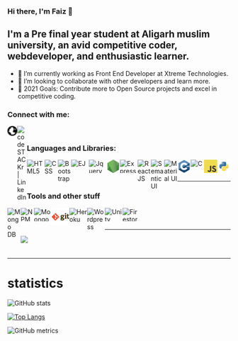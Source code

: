 ### Hi there, I'm Faiz 👋

## I'm a Pre final year student at Aligarh muslim university, an avid competitive coder, webdeveloper, and enthusiastic learner.

- 🌱 I’m currently working as Front End Developer at Xtreme Technologies.
- 👯 I’m looking to collaborate with other developers and learn more.
- 🥅 2021 Goals: Contribute more to Open Source projects and excel in competitive coding.


### Connect with me:

[<img align="left" alt="codeSTACKr.com" width="22px" src="https://raw.githubusercontent.com/iconic/open-iconic/master/svg/globe.svg" />][website]
[<img align="left" alt="codeSTACKr | LinkedIn" width="22px" src="https://cdn.jsdelivr.net/npm/simple-icons@v3/icons/linkedin.svg" />][linkedin]


<br />

### Languages and Libraries:

<img align="left" alt="HTML5" width="40px" src="https://raw.githubusercontent.com/tkswann2/tech-logos/master/html5.png" />
<img align="left" alt="CSS" width="30px" src="https://raw.githubusercontent.com/tkswann2/tech-logos/master/css3.png" />
<img align="left" alt="Bootstrap" width="30px" src="https://raw.githubusercontent.com/tkswann2/tech-logos/master/bootstrap.png" />
<img align="left" alt="EJS" width="40px" height="20px" src="https://raw.githubusercontent.com/tkswann2/tech-logos/master/ejs.png" />
<img align="left" alt="Jquery" width="40px" height="30px" src="https://raw.githubusercontent.com/tkswann2/tech-logos/master/jquery.png" />
<img align="left" alt="Node JS" width="30px" src="https://raw.githubusercontent.com/github/explore/master/topics/nodejs/nodejs.png" />
<img align="left" alt="Express JS" width="40px" height="30px"src="https://raw.githubusercontent.com/tkswann2/tech-logos/master/express.png" />
<img align="left" alt="React JS" width="30px" src="https://raw.githubusercontent.com/tkswann2/tech-logos/master/react.png" />
<img align="left" alt="Semantic UI" width="30px" src="http://semantic-ui.com/images/logo.png" />
<img align="left" alt="Material UI" width="30px" src="http://semantic-ui.com/images/logo.png" />
<img align="left" alt="Cpp" width="30px" src="https://raw.githubusercontent.com/github/explore/master/topics/cpp/cpp.png" />
<img align="left" alt="C" width="30px" src="https://github.com/tomchen/stack-icons/blob/master/logos/c.svg" />
<img align="left" alt="JavaScript" width="30px" src="https://raw.githubusercontent.com/github/explore/master/topics/javascript/javascript.png" />
<img align="left" alt="Python" width="30px" src="https://raw.githubusercontent.com/github/explore/master/topics/python/python.png" />
<br />
<br />
<hr />


### Tools and other stuff
<img align="left" alt="Mongo DB" width="30px" src="https://img.icons8.com/color/48/000000/mongodb.png" />
<img align="left" alt="NPM" width="30px" height="30px"src="https://github.com/tomchen/stack-icons/blob/master/logos/npm.svg" />
<img align="left" alt="Moongoose" width="40px" height="30px" src="https://raw.githubusercontent.com/tkswann2/tech-logos/master/mongoose.png" />
<img align="left" alt="Git" width="40px" src="https://raw.githubusercontent.com/github/explore/master/topics/git/git.png" />
<img align="left" alt="Heroku" width="40px" src="https://raw.githubusercontent.com/tkswann2/tech-logos/master/heroku.jpg" />
<img align="left" alt="Wordpress" width="40px" src="https://github.com/tomchen/stack-icons/blob/master/logos/wordpress-icon.svg" />
<img align="left" alt="Unity Game engine" width="40px" height="30px"src="https://wiki.loopme.cool/images/thumb/3/3d/Unity.png/800px-Unity.png" />
<img align="left" alt="Firestore" width="40px" height="30px"src="https://img.icons8.com/color/48/0000/firebase.png" />
<br />
<br />
<hr />




![](https://komarev.com/ghpvc/?username=zhcet19&label=PROFILE+VIEWS)
<br />
<br />
<hr />


# statistics
![GitHub stats](https://github-readme-stats.vercel.app/api?username=zhcet19&show_icons=true)  

[![Top Langs](https://github-readme-stats.vercel.app/api/top-langs/?username=zhcet19&show_icons=true&layout=compact&theme=tokyonight )](https://github.com/anuraghazra/github-readme-stats)

![GitHub metrics](https://camo.githubusercontent.com/cce028f6880b762c1ae0f57b05e1800f13c11b9fc9d87559f10d225d77f270f5/68747470733a2f2f6d6574726963732e6c65636f712e696f2f7a686365743139)  


[website]: https://faizalam.tech/
[linkedin]: https://www.linkedin.com/in/faiz-alam-79a845197/
